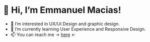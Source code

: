 # 👋 Hi, I’m Emmanuel Macias!
- 👀 I’m interested in UX/UI Design and graphic design.
- 🌱 I’m currently learning User Experience and Responsive Design.
- 📫 You can reach me -> [here](https://emmanuelmacias.com/) <-
<!---
Man-knee23/Man-knee23 is a ✨ special ✨ repository because its `README.md` (this file) appears on your GitHub profile.
You can click the Preview link to take a look at your changes.
--->
